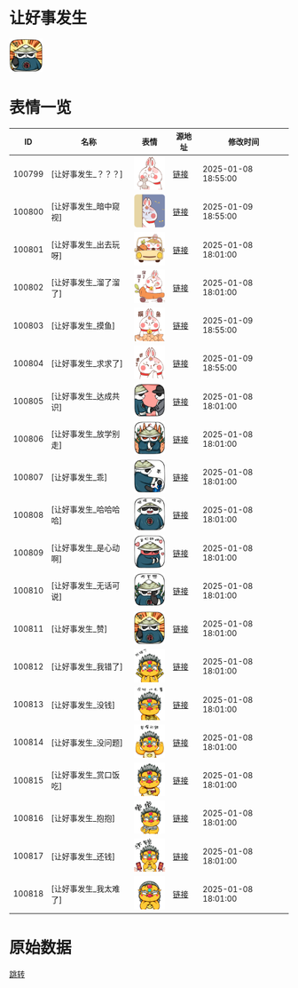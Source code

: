 # 让好事发生

<img src="./cover.png" height="60" alt="cover" />

# 表情一览

|ID|名称|表情|源地址|修改时间|
|----|----|----|----|----|
|100799|[让好事发生_？？？]|<img src="./pic/100799_%5B让好事发生_？？？%5D.png" height="60" alt="？？？"/>|[链接](https://i0.hdslb.com/bfs/garb/0ad2e07fe6bdc9d6c6a7b688ab144ebc96246baf.png)|2025-01-08 18:55:00|
|100800|[让好事发生_暗中窥视]|<img src="./pic/100800_%5B让好事发生_暗中窥视%5D.png" height="60" alt="暗中窥视"/>|[链接](https://i0.hdslb.com/bfs/garb/6e11ee425c50e262cc678b4621ace902f054bc43.png)|2025-01-09 18:55:00|
|100801|[让好事发生_出去玩呀]|<img src="./pic/100801_%5B让好事发生_出去玩呀%5D.png" height="60" alt="出去玩呀"/>|[链接](https://i0.hdslb.com/bfs/garb/dd69220e09416f944763bd386514a4cb2ad3b5fc.png)|2025-01-08 18:01:00|
|100802|[让好事发生_溜了溜了]|<img src="./pic/100802_%5B让好事发生_溜了溜了%5D.png" height="60" alt="溜了溜了"/>|[链接](https://i0.hdslb.com/bfs/garb/1f3c7e68809427371183993eccf83380aeae2bf5.png)|2025-01-08 18:01:00|
|100803|[让好事发生_摸鱼]|<img src="./pic/100803_%5B让好事发生_摸鱼%5D.png" height="60" alt="摸鱼"/>|[链接](https://i0.hdslb.com/bfs/garb/a945961b75d10b69dae83bfbf6dfb0226a5631ee.png)|2025-01-09 18:55:00|
|100804|[让好事发生_求求了]|<img src="./pic/100804_%5B让好事发生_求求了%5D.png" height="60" alt="求求了"/>|[链接](https://i0.hdslb.com/bfs/garb/980eec4985e71378905afeb970aae470f9abe08b.png)|2025-01-09 18:55:00|
|100805|[让好事发生_达成共识]|<img src="./pic/100805_%5B让好事发生_达成共识%5D.png" height="60" alt="达成共识"/>|[链接](https://i0.hdslb.com/bfs/garb/4e46a69f5ff8319c57971e11c9ab8f6f413c10aa.png)|2025-01-08 18:01:00|
|100806|[让好事发生_放学别走]|<img src="./pic/100806_%5B让好事发生_放学别走%5D.png" height="60" alt="放学别走"/>|[链接](https://i0.hdslb.com/bfs/garb/48a7053ff17ed5ac2e53a53f394e45fd25e5a060.png)|2025-01-08 18:01:00|
|100807|[让好事发生_乖]|<img src="./pic/100807_%5B让好事发生_乖%5D.png" height="60" alt="乖"/>|[链接](https://i0.hdslb.com/bfs/garb/0201961fdc2568aecb2446a16bb16eb4f7967529.png)|2025-01-08 18:01:00|
|100808|[让好事发生_哈哈哈哈]|<img src="./pic/100808_%5B让好事发生_哈哈哈哈%5D.png" height="60" alt="哈哈哈哈"/>|[链接](https://i0.hdslb.com/bfs/garb/bdee1b6d1386c35ef079785e100436ec8ee65b09.png)|2025-01-08 18:01:00|
|100809|[让好事发生_是心动啊]|<img src="./pic/100809_%5B让好事发生_是心动啊%5D.png" height="60" alt="是心动啊"/>|[链接](https://i0.hdslb.com/bfs/garb/b4725893529f92ee2b9219e705cf986e0b2012ee.png)|2025-01-08 18:01:00|
|100810|[让好事发生_无话可说]|<img src="./pic/100810_%5B让好事发生_无话可说%5D.png" height="60" alt="无话可说"/>|[链接](https://i0.hdslb.com/bfs/garb/9316efc4e85fb48cfe2165f2576b97224f62682c.png)|2025-01-08 18:01:00|
|100811|[让好事发生_赞]|<img src="./pic/100811_%5B让好事发生_赞%5D.png" height="60" alt="赞"/>|[链接](https://i0.hdslb.com/bfs/garb/04637f7794d0a56168d01184615b5cd30b0cec26.png)|2025-01-08 18:01:00|
|100812|[让好事发生_我错了]|<img src="./pic/100812_%5B让好事发生_我错了%5D.png" height="60" alt="我错了"/>|[链接](https://i0.hdslb.com/bfs/garb/f873c31a1bc5788cc1c080639c164848a5cf95c2.png)|2025-01-08 18:01:00|
|100813|[让好事发生_没钱]|<img src="./pic/100813_%5B让好事发生_没钱%5D.png" height="60" alt="没钱"/>|[链接](https://i0.hdslb.com/bfs/garb/cd30aade7b15b70544a8eb5540c0f1d35a1e48c1.png)|2025-01-08 18:01:00|
|100814|[让好事发生_没问题]|<img src="./pic/100814_%5B让好事发生_没问题%5D.png" height="60" alt="没问题"/>|[链接](https://i0.hdslb.com/bfs/garb/7f433c15b87949c11da742265c92bc78ae83efa4.png)|2025-01-08 18:01:00|
|100815|[让好事发生_赏口饭吃]|<img src="./pic/100815_%5B让好事发生_赏口饭吃%5D.png" height="60" alt="赏口饭吃"/>|[链接](https://i0.hdslb.com/bfs/garb/3f59a6a5680a8fbff278dea9255cdc97d0a1826b.png)|2025-01-08 18:01:00|
|100816|[让好事发生_抱抱]|<img src="./pic/100816_%5B让好事发生_抱抱%5D.png" height="60" alt="抱抱"/>|[链接](https://i0.hdslb.com/bfs/garb/16b3237ca4e4e92f8c99a0624c2664551f78b66a.png)|2025-01-08 18:01:00|
|100817|[让好事发生_还钱]|<img src="./pic/100817_%5B让好事发生_还钱%5D.png" height="60" alt="还钱"/>|[链接](https://i0.hdslb.com/bfs/garb/8aed2ffdea0c5f4552313b384fa2212eef6528a5.png)|2025-01-08 18:01:00|
|100818|[让好事发生_我太难了]|<img src="./pic/100818_%5B让好事发生_我太难了%5D.png" height="60" alt="我太难了"/>|[链接](https://i0.hdslb.com/bfs/garb/3d4c6a6d7952bbd765c80a2368cfd23e97ecba06.png)|2025-01-08 18:01:00|

# 原始数据

[跳转](./raw.json)

